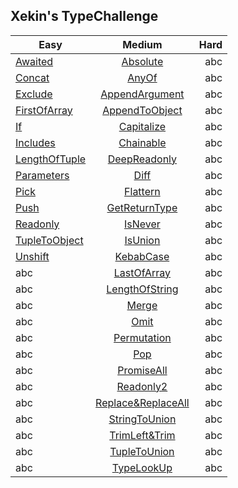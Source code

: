 ## Xekin's TypeChallenge
Easy|Medium|Hard
--|:--:|--:
[Awaited](https://github.com/Xekin97/xe_typeChallenge/tree/master/easy/Awaited.ts)|[Absolute](https://github.com/Xekin97/xe_typeChallenge/tree/master/medium/Absolute.ts)|abc
[Concat](https://github.com/Xekin97/xe_typeChallenge/tree/master/easy/Concat.ts)|[AnyOf](https://github.com/Xekin97/xe_typeChallenge/tree/master/medium/AnyOf.ts)|abc
[Exclude](https://github.com/Xekin97/xe_typeChallenge/tree/master/easy/Exclude.ts)|[AppendArgument](https://github.com/Xekin97/xe_typeChallenge/tree/master/medium/AppendArgument.ts)|abc
[FirstOfArray](https://github.com/Xekin97/xe_typeChallenge/tree/master/easy/FirstOfArray.ts)|[AppendToObject](https://github.com/Xekin97/xe_typeChallenge/tree/master/medium/AppendToObject.ts)|abc
[If](https://github.com/Xekin97/xe_typeChallenge/tree/master/easy/If.ts)|[Capitalize](https://github.com/Xekin97/xe_typeChallenge/tree/master/medium/Capitalize.ts)|abc
[Includes](https://github.com/Xekin97/xe_typeChallenge/tree/master/easy/Includes.ts)|[Chainable](https://github.com/Xekin97/xe_typeChallenge/tree/master/medium/Chainable.ts)|abc
[LengthOfTuple](https://github.com/Xekin97/xe_typeChallenge/tree/master/easy/LengthOfTuple.ts)|[DeepReadonly](https://github.com/Xekin97/xe_typeChallenge/tree/master/medium/DeepReadonly.ts)|abc
[Parameters](https://github.com/Xekin97/xe_typeChallenge/tree/master/easy/Parameters.ts)|[Diff](https://github.com/Xekin97/xe_typeChallenge/tree/master/medium/Diff.ts)|abc
[Pick](https://github.com/Xekin97/xe_typeChallenge/tree/master/easy/Pick.ts)|[Flattern](https://github.com/Xekin97/xe_typeChallenge/tree/master/medium/Flattern.ts)|abc
[Push](https://github.com/Xekin97/xe_typeChallenge/tree/master/easy/Push.ts)|[GetReturnType](https://github.com/Xekin97/xe_typeChallenge/tree/master/medium/GetReturnType.ts)|abc
[Readonly](https://github.com/Xekin97/xe_typeChallenge/tree/master/easy/Readonly.ts)|[IsNever](https://github.com/Xekin97/xe_typeChallenge/tree/master/medium/IsNever.ts)|abc
[TupleToObject](https://github.com/Xekin97/xe_typeChallenge/tree/master/easy/TupleToObject.ts)|[IsUnion](https://github.com/Xekin97/xe_typeChallenge/tree/master/medium/IsUnion.ts)|abc
[Unshift](https://github.com/Xekin97/xe_typeChallenge/tree/master/easy/Unshift.ts)|[KebabCase](https://github.com/Xekin97/xe_typeChallenge/tree/master/medium/KebabCase.ts)|abc
abc|[LastOfArray](https://github.com/Xekin97/xe_typeChallenge/tree/master/medium/LastOfArray.ts)|abc
abc|[LengthOfString](https://github.com/Xekin97/xe_typeChallenge/tree/master/medium/LengthOfString.ts)|abc
abc|[Merge](https://github.com/Xekin97/xe_typeChallenge/tree/master/medium/Merge.ts)|abc
abc|[Omit](https://github.com/Xekin97/xe_typeChallenge/tree/master/medium/Omit.ts)|abc
abc|[Permutation](https://github.com/Xekin97/xe_typeChallenge/tree/master/medium/Permutation.ts)|abc
abc|[Pop](https://github.com/Xekin97/xe_typeChallenge/tree/master/medium/Pop.ts)|abc
abc|[PromiseAll](https://github.com/Xekin97/xe_typeChallenge/tree/master/medium/PromiseAll.ts)|abc
abc|[Readonly2](https://github.com/Xekin97/xe_typeChallenge/tree/master/medium/Readonly2.ts)|abc
abc|[Replace&ReplaceAll](https://github.com/Xekin97/xe_typeChallenge/tree/master/medium/Replace&ReplaceAll.ts)|abc
abc|[StringToUnion](https://github.com/Xekin97/xe_typeChallenge/tree/master/medium/StringToUnion.ts)|abc
abc|[TrimLeft&Trim](https://github.com/Xekin97/xe_typeChallenge/tree/master/medium/TrimLeft&Trim.ts)|abc
abc|[TupleToUnion](https://github.com/Xekin97/xe_typeChallenge/tree/master/medium/TupleToUnion.ts)|abc
abc|[TypeLookUp](https://github.com/Xekin97/xe_typeChallenge/tree/master/medium/TypeLookUp.ts)|abc
